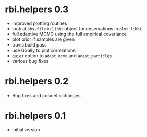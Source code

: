# rbi.helpers 0.3

* improved plotting routines
* look at `obs-file` in `libbi` object for observations in `plot_libbi`
* full adaptive MCMC using the full empirical covariance
* plot prior if samples are given
* travis build pass
* use GGally to plot correlations
* `quiet` option to `adapt_mcmc` and `adapt_particles`
* various bug fixes

# rbi.helpers 0.2

* Bug fixes and cosmetic changes

# rbi.helpers 0.1

* initial version

